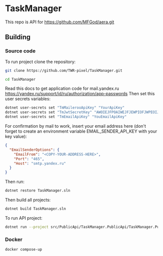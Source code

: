 # TaskManager

This repo is API for https://github.com/MFGod/aera.git

## Building

### Source code

To run project clone the repository:

```bash
git clone https://github.com/TWR-pixel/TaskManager.git

cd TaskManager
```
Read this docs to get application code for mail.yandex.ru https://yandex.ru/support/id/ru/authorization/app-passwords
Then set this user secrets variables:

```bash
dotnet user-secrets set "TmMailerooApiKey" "YourApiKey"
dotnet user-secrets set "TmJwtSecretKey" "AWOIEJFPOAIWEJFJEWPIOFJWPEOIJFFOIJWEPOIFJWEOPIJFIO"
dotnet user-secrets set "TmEmailApiKey" "YouEmailApiKey"

```

For confirmation by mail to work, insert your email address here (don't forget to create an environment variable EMAIL_SENDER_API_KEY with your key value):
```json
{
  "EmailSenderOptions": {
    "EmailFrom": "<COPY-YOUR-ADDRESS-HERE>",
    "Port": "465",
    "Host": "smtp.yandex.ru"
  }
}

```


Then run:

```bash
dotnet restore TaskManager.sln
```

Then build all projects:

```bash
dotnet build TaskManager.sln
```

To run API project:

```bash
dotnet run --project src/PublicApi/TaskManager.PublicApi/TaskManager.PublicApi.csproj
```

### Docker

```bash
docker compose-up
```
